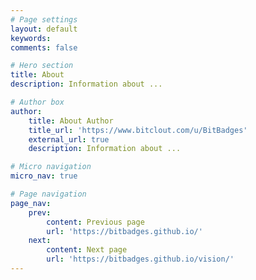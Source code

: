 ```yaml
---
# Page settings
layout: default
keywords:
comments: false

# Hero section
title: About
description: Information about ...

# Author box
author:
    title: About Author
    title_url: 'https://www.bitclout.com/u/BitBadges'
    external_url: true
    description: Information about ...

# Micro navigation
micro_nav: true

# Page navigation
page_nav:
    prev:
        content: Previous page
        url: 'https://bitbadges.github.io/'
    next:
        content: Next page
        url: 'https://bitbadges.github.io/vision/'
---
```

